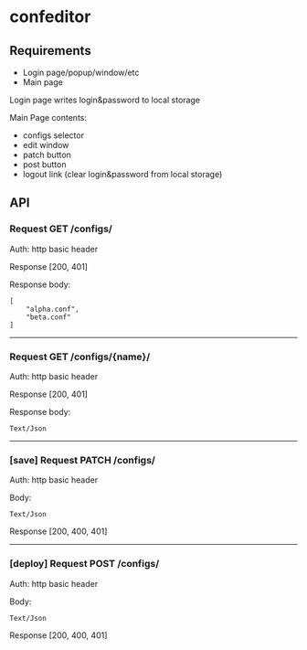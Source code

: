 # confeditor

## Requirements

- Login page/popup/window/etc
- Main page

Login page writes login&password to local storage

Main Page contents:
- configs selector
- edit window
- patch button
- post button
- logout link (clear login&password from local storage)

## API

### Request GET /configs/

Auth: http basic header

Response [200, 401]

Response body:
```
[
    "alpha.conf",
    "beta.conf"
]
```

***

### Request GET /configs/{name}/

Auth: http basic header

Response [200, 401]

Response body:
```
Text/Json
```

***

### [save] Request PATCH /configs/

Auth: http basic header

Body: 
```
Text/Json
```

Response [200, 400, 401]

***

### [deploy] Request POST /configs/

Auth: http basic header

Body: 
```
Text/Json
```

Response [200, 400, 401]
